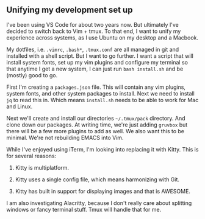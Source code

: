 ## Unifying my development set up

I've been using VS Code for about two years now. But ultimately I've
decided to switch back to Vim + tmux. To that end, I want to unify my
experience across systems, as I use Ubuntu on my desktop and a Macbook.

My dotfiles, i.e. `.vimrc`, `.bash*`, `.tmux.conf` are all managed in git
and installed with a shell script. But I want to go further. I want a script
that will install system fonts, set up my vim plugins and configure my terminal
so that anytime I get a new system, I can just run `bash install.sh` and be
(mostly) good to go.

First I'm creating a `packages.json` file. This will contain any vim plugins,
system fonts, and other system packages to install. Next we need to install `jq`
to read this in. Which means `install.sh` needs to be able to work for Mac and Linux.

Next we'll create and install our directories `~/.tmux/pack` directory. And clone down
our packages. At writing time, we're just adding `gruvbox` but there will be a few more
plugins to add as well. We also want this to be minimal. We're not rebuilding EMACS into
Vim.

While I've enjoyed using iTerm, I'm looking into replacing it with Kitty. This is for several
reasons:

1. Kitty is multiplatform.

2. Kitty uses a single config file, which means harmonizing with Git.

3. Kitty has built in support for displaying images and that is AWESOME.

I am also investigating Alacritty, because I don't really care about splitting windows
or fancy terminal stuff. Tmux will handle that for me.
